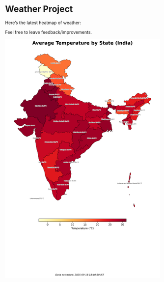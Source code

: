 # Weather Project

Here’s the latest heatmap of weather:

Feel free to leave feedback/improvements.

![India Heatmap](docs/assets/india_heatmap.png?v=CC04C8)
